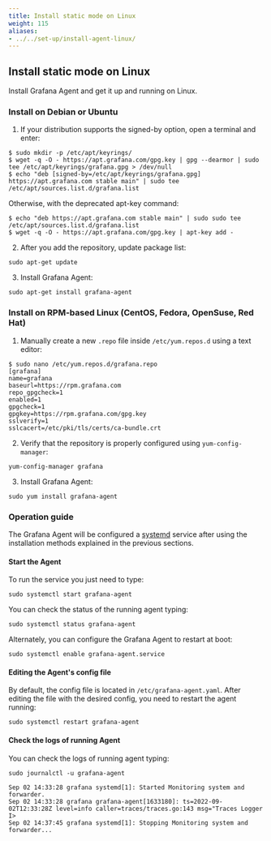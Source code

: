 ```yaml
---
title: Install static mode on Linux
weight: 115
aliases:
- ../../set-up/install-agent-linux/
---
```


## Install static mode on Linux

Install Grafana Agent and get it up and running on Linux.

### Install on Debian or Ubuntu

1.  If your distribution supports the signed-by option, open a terminal and enter:
```shell
$ sudo mkdir -p /etc/apt/keyrings/
$ wget -q -O - https://apt.grafana.com/gpg.key | gpg --dearmor | sudo tee /etc/apt/keyrings/grafana.gpg > /dev/null
$ echo "deb [signed-by=/etc/apt/keyrings/grafana.gpg] https://apt.grafana.com stable main" | sudo tee /etc/apt/sources.list.d/grafana.list
```
Otherwise, with the deprecated apt-key command:
```shell
$ echo "deb https://apt.grafana.com stable main" | sudo sudo tee /etc/apt/sources.list.d/grafana.list
$ wget -q -O - https://apt.grafana.com/gpg.key | apt-key add -
```
2. After you add the repository, update package list:
```shell
sudo apt-get update
```
3. Install Grafana Agent:
```shell
sudo apt-get install grafana-agent
```
### Install on RPM-based Linux (CentOS, Fedora, OpenSuse, Red Hat)

1. Manually create a new `.repo` file inside `/etc/yum.repos.d` using a text editor:
```shell
$ sudo nano /etc/yum.repos.d/grafana.repo
[grafana]
name=grafana
baseurl=https://rpm.grafana.com
repo_gpgcheck=1
enabled=1
gpgcheck=1
gpgkey=https://rpm.grafana.com/gpg.key
sslverify=1
sslcacert=/etc/pki/tls/certs/ca-bundle.crt
```
2. Verify that the repository is properly configured using `yum-config-manager`:
```shell
yum-config-manager grafana
```
3. Install Grafana Agent:
```shell
sudo yum install grafana-agent
```

### Operation guide

The Grafana Agent will be configured a [systemd](https://systemd.io/) service after using the installation methods
explained in the previous sections.

#### Start the Agent

To run the service you just need to type:
```shell
sudo systemctl start grafana-agent
```

You can check the status of the running agent typing:
```shell
sudo systemctl status grafana-agent
```

Alternately, you can configure the Grafana Agent to restart at boot:
```shell
sudo systemctl enable grafana-agent.service
```

#### Editing the Agent's config file

By default, the config file is located in `/etc/grafana-agent.yaml`. After editing the file
with the desired config, you need to restart the agent running:
```shell
sudo systemctl restart grafana-agent
```

#### Check the logs of running Agent

You can check the logs of running agent typing:

```shell
sudo journalctl -u grafana-agent

Sep 02 14:33:28 grafana systemd[1]: Started Monitoring system and forwarder.
Sep 02 14:33:28 grafana grafana-agent[1633180]: ts=2022-09-02T12:33:28Z level=info caller=traces/traces.go:143 msg="Traces Logger I>
Sep 02 14:37:45 grafana systemd[1]: Stopping Monitoring system and forwarder...
```
